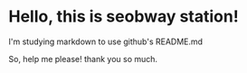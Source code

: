 # Hello, this is seobway station!

I'm studying markdown to use github's README.md

So, help me please!  thank you so much.
